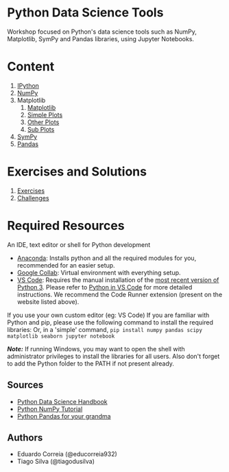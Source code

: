 # Python Data Science Tools

Workshop focused on Python's data science tools such as NumPy, Matplotlib, SymPy and Pandas libraries, using Jupyter Notebooks.

# Content

1. [IPython](IPython.html)
2. [NumPy](NumPy.html)
3. Matplotlib
    1. [Matplotlib](Matplotlib.html)
    2. [Simple Plots](Simple%20Plots.html)
    3. [Other Plots](Other%20Plots.html)
    4. [Sub Plots]()
4. [SymPy](SymPy.html)
5. [Pandas]()

# Exercises and Solutions

1. [Exercises](Exercises.html)
2. [Challenges](Challenges.html)

# Required Resources

An IDE, text editor or shell for Python development 

- [Anaconda](https://www.anaconda.com/products/individual): Installs python and all the required modules for you, recommended for an easier setup.
- [Google Collab](https://colab.research.google.com): Virtual environment with everything setup.
- [VS Code](https://code.visualstudio.com/Download): Requires the manual installation of the [most recent version of Python 3](https://www.python.org/downloads/). Please refer to [Python in VS Code](https://code.visualstudio.com/docs/languages/python) for more detailed instructions. We recommend the Code Runner extension (present on the website listed above).

If you use your own custom editor (eg: VS Code) If you are familiar with Python and pip, please use the following command to install the required libraries:
Or, in a 'simple' command, `pip install numpy pandas scipy matplotlib seaborn jupyter notebook`

***Note:*** If running Windows, you may want to open the shell with administrator privileges to install the libraries for all users.
Also don't forget to add the Python folder to the PATH if not present already.

## Sources

- [Python Data Science Handbook](https://jakevdp.github.io/PythonDataScienceHandbook/)
- [Python NumPy Tutorial](https://cs231n.github.io/python-numpy-tutorial/)
- [Python Pandas for your grandma](https://www.gormanalysis.com/blog/python-pandas-for-your-grandpa/)

## Authors

- Eduardo Correia (@educorreia932)
- Tiago Silva (@tiagodusilva)